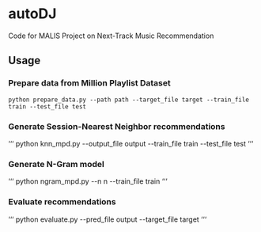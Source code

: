 # autoDJ
Code for MALIS Project on Next-Track Music Recommendation

## Usage

### Prepare data from Million Playlist Dataset

` python prepare_data.py --path path --target_file target --train_file train --test_file test `

### Generate Session-Nearest Neighbor recommendations 

‘‘‘ python knn_mpd.py --output_file output --train_file train --test_file test ‘‘‘

### Generate N-Gram model

‘‘‘ python ngram_mpd.py --n n --train_file train ‘‘‘

### Evaluate recommendations

‘‘‘ python evaluate.py --pred_file output --target_file target ‘‘‘



